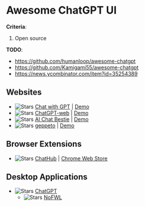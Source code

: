 # Awesome ChatGPT UI

**Criteria**:
1. Open source

**TODO**:
- https://github.com/humanloop/awesome-chatgpt
- https://github.com/Kamigami55/awesome-chatgpt
- https://news.ycombinator.com/item?id=35254389

## Websites

- ![Stars](https://img.shields.io/github/stars/cogentapps/chat-with-gpt) [Chat with GPT](https://github.com/cogentapps/chat-with-gpt) | [Demo](https://chatwithgpt.netlify.app/)
- ![Stars](https://img.shields.io/github/stars/Niek/chatgpt-web) [ChatGPT-web](https://github.com/Niek/chatgpt-web) | [Demo](https://niek.github.io/chatgpt-web/)
- ![Stars](https://img.shields.io/github/stars/KTruong008/aichatbestie) [AI Chat Bestie](https://github.com/KTruong008/aichatbestie) | [Demo](https://aichatbestie.com)
- ![Stars](https://img.shields.io/github/stars/henrycunh/geppeto) [geppeto](https://github.com/henrycunh/geppeto) | [Demo](https://geppeto.chat/)

## Browser Extensions

- ![Stars](https://img.shields.io/github/stars/chathub-dev/chathub) [ChatHub](https://github.com/chathub-dev/chathub) | [Chrome Web Store](https://chrome.google.com/webstore/detail/chathub-all-in-one-chatbo/iaakpnchhognanibcahlpcplchdfmgma)

## Desktop Applications

- ![Stars](https://img.shields.io/github/stars/lencx/ChatGPT) [ChatGPT](https://github.com/lencx/ChatGPT/)
    - ![Stars](https://img.shields.io/github/stars/lencx/nofwl) [NoFWL](https://github.com/lencx/nofwl)
